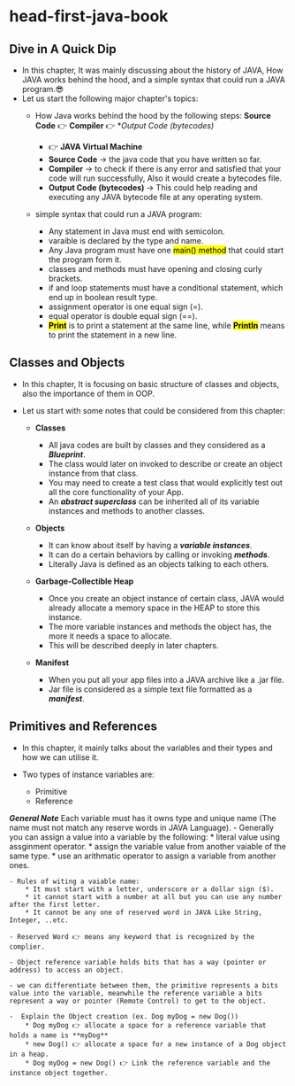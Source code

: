 # head-first-java-book

## Dive in A Quick Dip
- In this chapter, It was mainly discussing about the history of JAVA, How JAVA works behind the hood, and a simple syntax that could run a JAVA program.😎
- Let us start the following major chapter's topics:
    * How Java works behind the hood by the following steps:
        **Source Code** 👉 **Compiler** 👉 **Output Code (bytecodes)*
        * 👉 **JAVA Virtual Machine**
        * **Source Code** -> the java code that you have written so far.
        * **Compiler** -> to check if there is any error and satisfied that your code will run successfully, Also it would create a bytecodes file.
        * **Output Code (bytecodes)** -> This could help reading and executing any JAVA bytecode file at any operating system.
    
    * simple syntax that could run a JAVA program:
        - Any statement in Java must end with semicolon.
        - varaible is declared by the type and name.
        - Any Java program must have one <mark>main() method</mark> that could start the program form it.
        - classes and methods must have opening and closing curly brackets.
        - if and loop statements must have a conditional statement, which end up in boolean result type.
        - assignment operator is one equal sign (=).
        - equal operator is double equal sign (==).
        - <mark>**Print**</mark> is to print a statement at the same line, while <mark>**Println**</mark> means to print the statement in a new line.

## Classes and Objects
- In this chapter, It is focusing on basic structure of classes and objects, also the importance of them in OOP.

- Let us start with some notes that could be considered from this chapter:
    * **Classes**
        - All java codes are built by classes and they considered as a ***Blueprint***.
        - The class would later on invoked to describe or create an object instance from that class.
        - You may need to create a test class that would explicitly test out all the core functionality of your App.
        - An ***abstract superclass*** can be inherited all of its variable instances and methods to another classes.

    * **Objects**
        - It can know about itself by having a ***variable instances***.
        - It can do a certain behaviors by calling or invoking ***methods***.
        - Literally Java is defined as an objects talking to each others.
    
    * **Garbage-Collectible Heap** 
        - Once you create an object instance of certain class, JAVA would already allocate a memory space in the HEAP to store this instance.
        - The more variable instances and methods the object has, the more it needs a space to allocate.
        - This will be described deeply in later chapters.

    * **Manifest**
        - When you put all your app files into a JAVA archive like a .jar file.
        - Jar file is considered as a simple text file formatted as a ***manifest***.

## Primitives and References
- In this chapter, it mainly talks about the variables and their types and how we can utilise it.

- Two types of instance variables are:
    * Primitive
    * Reference

***General Note*** Each variable must has it owns type and unique name (The name must not match any reserve words in JAVA Language).
    - Generally you can assign a value into a variable by the following:
        * literal value using assginment operator.
        * assign the variable value from another vaiable of the same type.
        * use an arithmatic operator to assign a variable from another ones.

    - Rules of witing a vaiable name:
        * It must start with a letter, underscore or a dollar sign ($).
        * it cannot start with a number at all but you can use any number after the first letter.
        * It cannot be any one of reserved word in JAVA Like String, Integer, ..etc.

    - Reserved Word 👉 means any keyword that is recognized by the complier.

    - Object reference variable holds bits that has a way (pointer or address) to access an object.

    - we can differentiate between them, the primitive represents a bits value into the variable, meanwhile the reference variable a bits represent a way or pointer (Remote Control) to get to the object.

    -  Explain the Object creation (ex. Dog myDog = new Dog())
        * Dog myDog 👉 allocate a space for a reference variable that holds a name is **myDog** 
        * new Dog() 👉 allocate a space for a new instance of a Dog object in a heap.
        * Dog myDog = new Dog() 👉 Link the reference variable and the instance object together.
